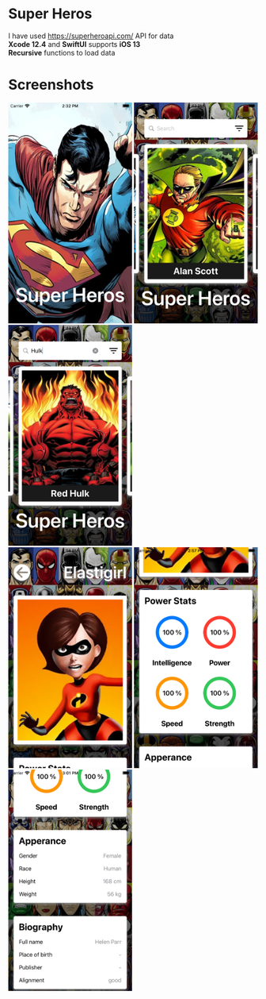 # Super Heros
I have used https://superheroapi.com/ API for data <br>
<b>Xcode 12.4</b> and <b>SwiftUI</b> supports <b>iOS 13</b> <br>
<b>Recursive</b> functions to load data 


# Screenshots
 <img src="https://github.com/Magesh-S1314/Super-Heros/blob/main/Simulator%20Screen%20Shot%20-%20iPhone%20SE%20(2nd%20generation)%20-%202021-03-04%20at%2014.32.45.png" width="250"> <img src="https://github.com/Magesh-S1314/Super-Heros/blob/main/Simulator%20Screen%20Shot%20-%20iPhone%20SE%20(2nd%20generation)%20-%202021-03-04%20at%2014.42.57.png" width="250"> <img src="https://github.com/Magesh-S1314/Super-Heros/blob/main/Simulator%20Screen%20Shot%20-%20iPhone%20SE%20(2nd%20generation)%20-%202021-03-04%20at%2014.43.13.png" width="250"> <br>
 <img src="https://github.com/Magesh-S1314/Super-Heros/blob/main/Simulator%20Screen%20Shot%20-%20iPhone%20SE%20(2nd%20generation)%20-%202021-03-04%20at%2014.56.59.png" width="250"> <img src="https://github.com/Magesh-S1314/Super-Heros/blob/main/Simulator%20Screen%20Shot%20-%20iPhone%20SE%20(2nd%20generation)%20-%202021-03-04%20at%2014.57.53.png" width="250"> <img src="https://github.com/Magesh-S1314/Super-Heros/blob/main/Simulator%20Screen%20Shot%20-%20iPhone%20SE%20(2nd%20generation)%20-%202021-03-04%20at%2015.01.03.png" width="250">

